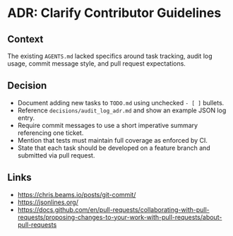 # ADR: Clarify Contributor Guidelines

## Context
The existing `AGENTS.md` lacked specifics around task tracking, audit log usage, commit message style, and pull request expectations.

## Decision
- Document adding new tasks to `TODO.md` using unchecked `- [ ]` bullets.
- Reference `decisions/audit_log_adr.md` and show an example JSON log entry.
- Require commit messages to use a short imperative summary referencing one ticket.
- Mention that tests must maintain full coverage as enforced by CI.
- State that each task should be developed on a feature branch and submitted via pull request.

## Links
- <https://chris.beams.io/posts/git-commit/>
- <https://jsonlines.org/>
- <https://docs.github.com/en/pull-requests/collaborating-with-pull-requests/proposing-changes-to-your-work-with-pull-requests/about-pull-requests>
